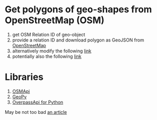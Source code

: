 # Get polygons of geo-shapes from OpenStreetMap (OSM)

1. get OSM Relation ID of geo-object
2. provide a relation ID and download polygon as GeoJSON from [OpenStreetMap](http://polygons.openstreetmap.fr/)
3. alternatively modify the following [link](https://nominatim.openstreetmap.org/search.php?q=berlin&polygon_geojson=1&format=json)
4. potentially also the following [link](https://wambachers-osm.website/boundaries/)

# Libraries

1. [OSMApi](http://osmapi.metaodi.ch/)
2. [GeoPy](https://geopy.readthedocs.io/en/stable/)
3. [OverpassApi for Python](https://python-overpy.readthedocs.io/en/latest/)

May be not too bad [an article](https://towardsdatascience.com/loading-data-from-openstreetmap-with-python-and-the-overpass-api-513882a27fd0)
